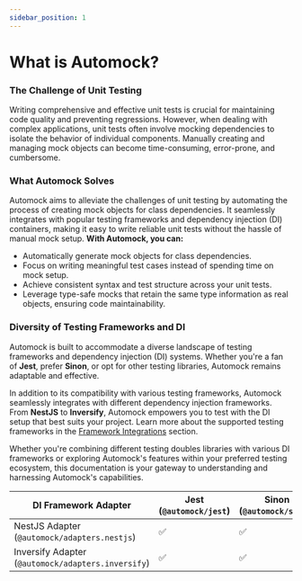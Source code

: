 ```yaml
---
sidebar_position: 1
---
```


# What is Automock?

### The Challenge of Unit Testing

Writing comprehensive and effective unit tests is crucial for maintaining code quality and preventing regressions.
However, when dealing with complex applications, unit tests often involve mocking dependencies to isolate the behavior
of individual components. Manually creating and managing mock objects can become time-consuming, error-prone, and
cumbersome.

### What Automock Solves

Automock aims to alleviate the challenges of unit testing by automating the process of creating mock objects for class
dependencies. It seamlessly integrates with popular testing frameworks and dependency injection (DI) containers, making
it easy to write reliable unit tests without the hassle of manual mock setup. **With Automock, you can:**

- Automatically generate mock objects for class dependencies.
- Focus on writing meaningful test cases instead of spending time on mock setup.
- Achieve consistent syntax and test structure across your unit tests.
- Leverage type-safe mocks that retain the same type information as real objects, ensuring code maintainability.

### Diversity of Testing Frameworks and DI

Automock is built to accommodate a diverse landscape of testing frameworks and dependency injection (DI) systems.
Whether you're a fan of **Jest**, prefer **Sinon**, or opt for other testing libraries, Automock remains adaptable and
effective.

In addition to its compatibility with various testing frameworks, Automock seamlessly integrates with different
dependency injection frameworks. From **NestJS** to **Inversify**, Automock empowers you to test with the DI setup that
best suits your project. Learn more about the supported testing frameworks in the [Framework Integrations](/docs/adapters/intro)
section.

Whether you're combining different testing doubles libraries with various DI frameworks or exploring Automock's features
within your preferred testing ecosystem, this documentation is your gateway to understanding and harnessing Automock's
capabilities.

| DI Framework Adapter                               | Jest (`@automock/jest`) | Sinon (`@automock/sinon`) |
|----------------------------------------------------|-------------------------|---------------------------|
| NestJS Adapter (`@automock/adapters.nestjs`)       | :white_check_mark:      | :white_check_mark:        |
| Inversify Adapter (`@automock/adapters.inversify`) | :white_check_mark:      | :white_check_mark:        |